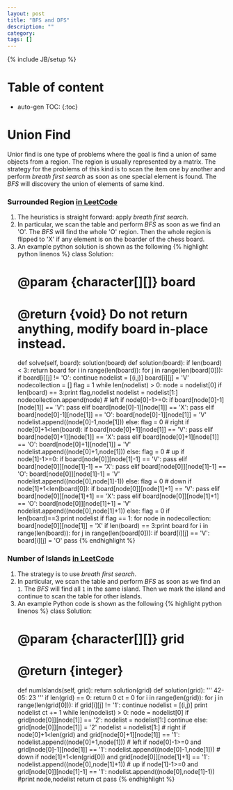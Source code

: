 ```yaml
---
layout: post
title: "BFS and DFS"
description: ""
category: 
tags: []
---
```

{% include JB/setup %}
<script type="text/javascript"
 src="http://cdn.mathjax.org/mathjax/latest/MathJax.js?config=TeX-AMS-MML_HTMLorMML">
</script>
 
# Table of content
* auto-gen TOC:
{:toc}


# Union Find

Unior find is one type of problems where the goal is find a union of same objects from a region. The region is usually represented by a matrix. The strategy for the problems of this kind is to scan the item one by another and perform _breath first search_ as soon as one special element is found. The _BFS_ will discovery the union of elements of same kind.

### Surrounded Region [in LeetCode](https://leetcode.com/problems/surrounded-regions/)

1. The heuristics is straight forward: apply _breath first search_.
1. In particular, we scan the table and perform _BFS_ as soon as we find an 'O'. The _BFS_ will find the whole 'O' region. Then the whole region is flipped to 'X' if any element is on the boarder of the chess board.
1. An example python solution is shown as the following
{% highlight python linenos %}
class Solution:
    # @param {character[][]} board
    # @return {void} Do not return anything, modify board in-place instead.
    def solve(self, board):
        solution(board)
def solution(board):
    if len(board) < 3: return board
    for i in range(len(board)):
        for j in range(len(board[0])):
            if board[i][j] != 'O':
                continue
            nodelist = [(i,j)]
            board[i][j] = 'V'
            nodecollection = []
            flag = 1
            while len(nodelist) > 0:
                node = nodelist[0]
                if len(board) == 3:print flag,nodelist
                nodelist = nodelist[1:]
                nodecollection.append(node)
                # left
                if node[0]-1>=0:
                    if board[node[0]-1][node[1]] == 'V':
                        pass
                    elif board[node[0]-1][node[1]] == 'X':
                        pass
                    elif board[node[0]-1][node[1]] == 'O':
                        board[node[0]-1][node[1]] = 'V'
                        nodelist.append((node[0]-1,node[1]))
                else:
                    flag = 0
                # right
                if node[0]+1<len(board):
                    if board[node[0]+1][node[1]] == 'V':
                        pass
                    elif board[node[0]+1][node[1]] == 'X':
                        pass
                    elif board[node[0]+1][node[1]] == 'O':
                        board[node[0]+1][node[1]] = 'V'
                        nodelist.append((node[0]+1,node[1]))
                else:
                    flag = 0
                # up
                if node[1]-1>=0:
                    if board[node[0]][node[1]-1] == 'V':
                        pass
                    elif board[node[0]][node[1]-1] == 'X':
                        pass
                    elif board[node[0]][node[1]-1] == 'O':
                        board[node[0]][node[1]-1] = 'V'
                        nodelist.append((node[0],node[1]-1))
                else:
                    flag = 0
                # down
                if node[1]+1<len(board[0]):
                    if board[node[0]][node[1]+1] == 'V':
                        pass
                    elif board[node[0]][node[1]+1] == 'X':
                        pass
                    elif board[node[0]][node[1]+1] == 'O':
                        board[node[0]][node[1]+1] = 'V'
                        nodelist.append((node[0],node[1]+1))
                else:
                    flag = 0
                if len(board)==3:print nodelist
            if flag == 1:
                for node in nodecollection:
                    board[node[0]][node[1]] = 'X'
            if len(board) == 3:print board
    for i in range(len(board)):
        for j in range(len(board[0])):
            if board[i][j] == 'V':
                board[i][j] = 'O'
    pass
{% endhighlight %}


### Number of Islands [in LeetCode](https://leetcode.com/problems/number-of-islands/)
1. The strategy is to use _breath first search_.
1. In particular, we scan the table and perform _BFS_ as soon as we find an `1`. The _BFS_ will find all `1` in the same island. Then we mark the island and continue to scan the table for other islands.
1. An example Python code is shown as the following
{% highlight python linenos %}
class Solution:
    # @param {character[][]} grid
    # @return {integer}
    def numIslands(self, grid):
        return solution(grid)
def solution(grid):
    '''
    42-05: 23
    '''
    if len(grid) == 0:
        return 0
    ct = 0
    for i in range(len(grid)):
        for j in range(len(grid[0])):
            if grid[i][j] != '1': continue
            nodelist = [(i,j)]
            print nodelist
            ct += 1
            while len(nodelist) > 0:
                node = nodelist[0]
                if grid[node[0]][node[1]] == '2':
                    nodelist = nodelist[1:]
                    continue
                else:
                    grid[node[0]][node[1]] = '2'
                    nodelist = nodelist[1:]
                # right
                if node[0]+1<len(grid) and grid[node[0]+1][node[1]] == '1':
                    nodelist.append((node[0]+1,node[1]))
                # left
                if node[0]-1>=0 and grid[node[0]-1][node[1]] == '1':
                    nodelist.append((node[0]-1,node[1]))
                # down
                if node[1]+1<len(grid[0]) and grid[node[0]][node[1]+1] == '1':
                    nodelist.append((node[0],node[1]+1))
                # up
                if node[1]-1>=0 and grid[node[0]][node[1]-1] == '1':
                    nodelist.append((node[0],node[1]-1))
                #print node,nodelist
    return ct
    pass
{% endhighlight %}


